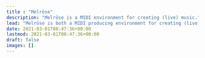 ```yaml
---
title : "Melrōse"
description: "Melrōse is a MIDI environment for creating (live) music."
lead: "Melrōse is both a MIDI producing environment for creating (live) music."
date: 2021-03-01T08:47:36+00:00
lastmod: 2021-03-01T08:47:36+00:00
draft: false
images: []
---
```

